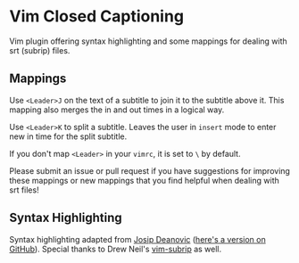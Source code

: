 # Vim Closed Captioning

Vim plugin offering syntax highlighting and some mappings for dealing with srt (subrip) files. 

## Mappings

Use `<Leader>J` on the text of a subtitle to join it to the subtitle above it. This mapping also merges the in and out times in a logical way. 

Use `<Leader>K` to split a subtitle. Leaves the user in `insert` mode to enter new in time for the split subtitle.

If you don't map `<Leader>` in your `vimrc`, it is set to `\` by default. 

Please submit an issue or pull request if you have suggestions for improving these mappings or new mappings that you find helpful when dealing with srt files! 

## Syntax Highlighting

Syntax highlighting adapted from [Josip Deanovic](http://www.linuxpages.org/srt.vim_en.php) ([here's a version on GitHub](https://github.com/narkisr/.vim/blob/master/syntax/srt.vim)). Special thanks to Drew Neil's [vim-subrip](https://github.com/nelstrom/vim-subrip) as well. 
